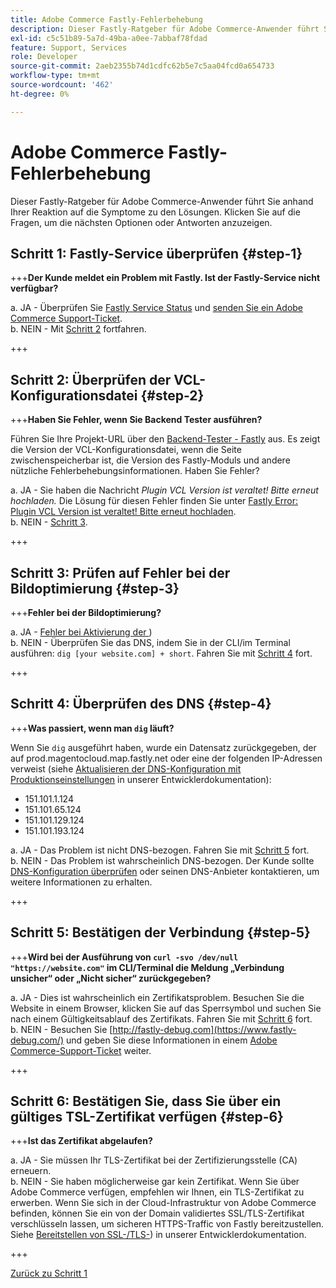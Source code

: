 ```yaml
---
title: Adobe Commerce Fastly-Fehlerbehebung
description: Dieser Fastly-Ratgeber für Adobe Commerce-Anwender führt Sie anhand Ihrer Reaktion auf die Symptome zu den Lösungen. Klicken Sie auf die Fragen, um die nächsten Optionen oder Antworten anzuzeigen.
exl-id: c5c51b89-5a7d-49ba-a0ee-7abbaf78fdad
feature: Support, Services
role: Developer
source-git-commit: 2aeb2355b74d1cdfc62b5e7c5aa04fcd0a654733
workflow-type: tm+mt
source-wordcount: '462'
ht-degree: 0%

---
```


# Adobe Commerce Fastly-Fehlerbehebung

Dieser Fastly-Ratgeber für Adobe Commerce-Anwender führt Sie anhand Ihrer Reaktion auf die Symptome zu den Lösungen. Klicken Sie auf die Fragen, um die nächsten Optionen oder Antworten anzuzeigen.

## Schritt 1: Fastly-Service überprüfen {#step-1}

+++**Der Kunde meldet ein Problem mit Fastly. Ist der Fastly-Service nicht verfügbar?**

a. JA - Überprüfen Sie [Fastly Service Status](https://status.fastly.com/) und [senden Sie ein Adobe Commerce Support-Ticket](/help/help-center-guide/help-center/magento-help-center-user-guide.md#submit-ticket).\
b. NEIN - Mit [Schritt 2](#step-2) fortfahren.

+++

## Schritt 2: Überprüfen der VCL-Konfigurationsdatei {#step-2}

+++**Haben Sie Fehler, wenn Sie Backend Tester ausführen?**

Führen Sie Ihre Projekt-URL über den [Backend-Tester - Fastly](https://magento-tester.global.ssl.fastly.net/magento-tester/) aus. Es zeigt die Version der VCL-Konfigurationsdatei, wenn die Seite zwischenspeicherbar ist, die Version des Fastly-Moduls und andere nützliche Fehlerbehebungsinformationen. Haben Sie Fehler?

a. JA - Sie haben die Nachricht _Plugin VCL Version ist veraltet! Bitte erneut hochladen._ Die Lösung für diesen Fehler finden Sie unter [Fastly Error: Plugin VCL Version ist veraltet! Bitte erneut hochladen](/help/troubleshooting/miscellaneous/fastly-error-plugin-vcl-version-is-outdated-please-re-upload.md).\
b. NEIN - [Schritt 3](#step-3).

+++

## Schritt 3: Prüfen auf Fehler bei der Bildoptimierung {#step-3}

+++**Fehler bei der Bildoptimierung?**

a. JA - [Fehler bei Aktivierung der ](/help/troubleshooting/miscellaneous/error-enabling-image-optimization-in-magento-commerce.md))\
b. NEIN - Überprüfen Sie das DNS, indem Sie in der CLI/im Terminal ausführen: `dig [your website.com] + short`. Fahren Sie mit [Schritt 4](#step-4) fort.

+++

## Schritt 4: Überprüfen des DNS {#step-4}

+++**Was passiert, wenn man `dig` läuft?**

Wenn Sie `dig` ausgeführt haben, wurde ein Datensatz zurückgegeben, der auf prod.magentocloud.map.fastly.net oder eine der folgenden IP-Adressen verweist (siehe [Aktualisieren der DNS-Konfiguration mit Produktionseinstellungen](https://experienceleague.adobe.com/en/docs/commerce-cloud-service/user-guide/launch/checklist#update-dns-configuration-with-production-settings) in unserer Entwicklerdokumentation):

* 151.101.1.124
* 151.101.65.124
* 151.101.129.124
* 151.101.193.124

a. JA - Das Problem ist nicht DNS-bezogen. Fahren Sie mit [Schritt 5](#step-5) fort.\
b. NEIN - Das Problem ist wahrscheinlich DNS-bezogen. Der Kunde sollte [DNS-Konfiguration überprüfen](https://experienceleague.adobe.com/en/docs/commerce-cloud-service/user-guide/launch/checklist#update-dns-configuration-with-production-settings) oder seinen DNS-Anbieter kontaktieren, um weitere Informationen zu erhalten.

+++

## Schritt 5: Bestätigen der Verbindung {#step-5}

+++**Wird bei der Ausführung von `curl -svo /dev/null "https://website.com"` im CLI/Terminal die Meldung „Verbindung unsicher“ oder „Nicht sicher“ zurückgegeben?**

a. JA - Dies ist wahrscheinlich ein Zertifikatsproblem. Besuchen Sie die Website in einem Browser, klicken Sie auf das Sperrsymbol und suchen Sie nach einem Gültigkeitsablauf des Zertifikats. Fahren Sie mit [Schritt 6](#step-6) fort.\
b. NEIN - Besuchen Sie [http://fastly-debug.com](https://www.fastly-debug.com/) und geben Sie diese Informationen in einem [Adobe Commerce-Support-Ticket](/help/help-center-guide/help-center/magento-help-center-user-guide.md#submit-ticket) weiter.

+++

## Schritt 6: Bestätigen Sie, dass Sie über ein gültiges TSL-Zertifikat verfügen {#step-6}

+++**Ist das Zertifikat abgelaufen?**

a. JA - Sie müssen Ihr TLS-Zertifikat bei der Zertifizierungsstelle (CA) erneuern.\
b. NEIN - Sie haben möglicherweise gar kein Zertifikat. Wenn Sie über Adobe Commerce verfügen, empfehlen wir Ihnen, ein TLS-Zertifikat zu erwerben. Wenn Sie sich in der Cloud-Infrastruktur von Adobe Commerce befinden, können Sie ein von der Domain validiertes SSL/TLS-Zertifikat verschlüsseln lassen, um sicheren HTTPS-Traffic von Fastly bereitzustellen. Siehe [Bereitstellen von SSL-/TLS-](https://experienceleague.adobe.com/en/docs/commerce-cloud-service/user-guide/cdn/setup-fastly/fastly-configuration#provision-ssltls-certificates)) in unserer Entwicklerdokumentation.

+++

[Zurück zu Schritt 1](#step-1)

